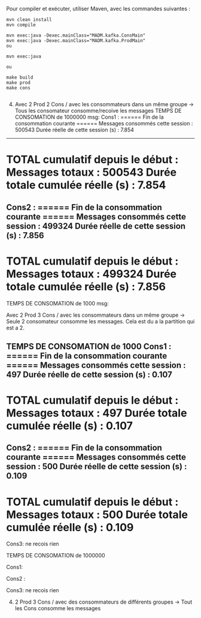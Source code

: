 Pour compiler et exécuter, utiliser Maven, avec les commandes suivantes :

```
mvn clean install
mvn compile

mvn exec:java -Dexec.mainClass="MADM.kafka.ConsMain"
mvn exec:java -Dexec.mainClass="MADM.kafka.ProdMain"
ou

mvn exec:java

ou

make build
make prod
make cons


```


4) Avec 2 Prod 2 Cons / avec les consommateurs dans un même groupe
-> Tous les consomateur consomme/recoive les messages 
TEMPS DE CONSOMATION  de 1000000 msg: 
Cons1 :
====== Fin de la consommation courante ======
Messages consommés cette session : 500543
Durée réelle de cette session (s) : 7.854
---------------------------------------------
TOTAL cumulatif depuis le début : 
Messages totaux : 500543
Durée totale cumulée réelle (s) : 7.854
====================================
Cons2 :
====== Fin de la consommation courante ======
Messages consommés cette session : 499324
Durée réelle de cette session (s) : 7.856
---------------------------------------------
TOTAL cumulatif depuis le début : 
Messages totaux : 499324
Durée totale cumulée réelle (s) : 7.856
====================================





TEMPS DE CONSOMATION  de 1000 msg: 



Avec 2 Prod 3 Cons / avec les consommateurs dans un même groupe
-> Seule 2 consomateur consomme les messages. Cela est du a la partition qui est a 2.

TEMPS DE CONSOMATION de 1000 
Cons1 :
====== Fin de la consommation courante ======
Messages consommés cette session : 497
Durée réelle de cette session (s) : 0.107
---------------------------------------------
TOTAL cumulatif depuis le début : 
Messages totaux : 497
Durée totale cumulée réelle (s) : 0.107
====================================


Cons2 :
====== Fin de la consommation courante ======
Messages consommés cette session : 500
Durée réelle de cette session (s) : 0.109
---------------------------------------------
TOTAL cumulatif depuis le début : 
Messages totaux : 500
Durée totale cumulée réelle (s) : 0.109
====================================


Cons3: ne recois rien


TEMPS DE CONSOMATION de 1000000 

Cons1:


Cons2 :


Cons3: ne recois rien









4) 2 Prod 3 Cons / avec des consommateurs de différents groupes
-> Tout les Cons consomme les messages
